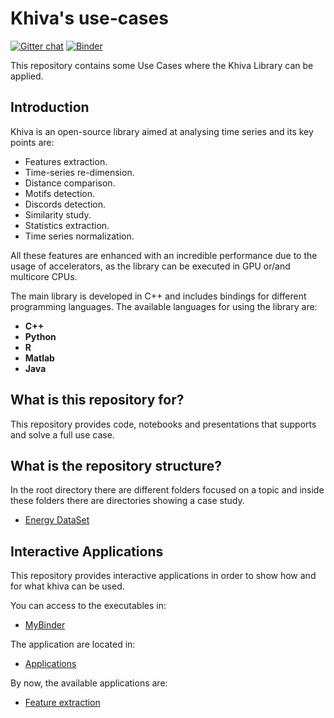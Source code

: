 # Khiva's use-cases

[![Gitter chat](https://badges.gitter.im/shapelets-io/Lobby.svg)](https://gitter.im/shapelets-io/khiva-use-cases?utm_source=share-link&utm_medium=link&utm_campaign=share-link)
[![Binder](https://mybinder.org/badge.svg)](https://mybinder.org/v2/gh/shapelets/khiva-use-cases/master?urlpath=https%3A%2F%2Fgithub.com%2Fshapelets%2Fkhiva-use-cases%2Ftree%2Fmaster%2Fenergy%2Felectric-consumption-rate-python)

This repository contains some Use Cases where the Khiva Library can be applied. 

## Introduction 

Khiva is an open-source library aimed at analysing time series and its key points are: 

* Features extraction.
* Time-series re-dimension.
* Distance comparison.
* Motifs detection.
* Discords detection.
* Similarity study.
* Statistics extraction.
* Time series normalization.


All these features are enhanced with an incredible performance due to the usage of accelerators, as the library can 
be executed in GPU or/and multicore CPUs.

The main library is developed in C++ and includes bindings for different programming languages.
The available languages for using the library are:

* **C++**
* **Python**
* **R**
* **Matlab**
* **Java**

## What is this repository for? 

This repository provides code, notebooks and presentations that supports and solve a full use case. 

## What is the repository structure? 
In the root directory there are different folders focused on a topic and inside these folders there are directories showing a case study. 

* [Energy DataSet](https://github.com/shapelets/use-cases/tree/master/energy)

## Interactive Applications
This repository provides interactive applications in order to show how and for what khiva can be used. 

You can access to the executables in:

* [MyBinder]()

The application are located in: 

* [Applications](https://github.com/shapelets/use-cases/tree/master/interactive-use-cases)

By now, the available applications are:

* [Feature extraction](https://github.com/shapelets/use-cases/tree/master/interactive-use-cases/features-extraction)